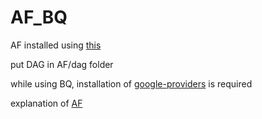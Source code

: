 # AF_BQ

AF installed using [this](https://airflow.apache.org/docs/apache-airflow/stable/start/local.html)  

put DAG in AF/dag folder  

while using BQ, installation of [google-providers](https://pypi.org/project/apache-airflow-providers-google/) is required  

explanation of [AF](https://harshilp.medium.com/101-guide-on-apache-airflow-operators-f9707d8b86c7)  
